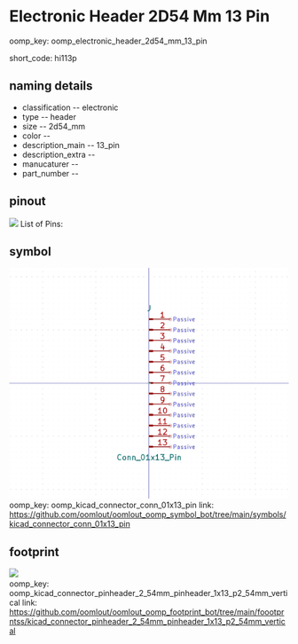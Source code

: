 # Electronic Header 2D54 Mm 13 Pin
oomp_key: oomp_electronic_header_2d54_mm_13_pin  

short_code: hi113p
## naming details
* classification -- electronic
* type -- header
* size -- 2d54_mm
* color -- 
* description_main -- 13_pin
* description_extra -- 
* manucaturer -- 
* part_number -- 
## pinout
![](working_pinout_600.png)
List of Pins:

## symbol

![](symbol/0/working/working_600.png)  
oomp_key: oomp_kicad_connector_conn_01x13_pin
link: https://github.com/oomlout/oomlout_oomp_symbol_bot/tree/main/symbols/kicad_connector_conn_01x13_pin


## footprint

![](footprint/0/working/working_600.png)  
oomp_key: oomp_kicad_connector_pinheader_2_54mm_pinheader_1x13_p2_54mm_vertical
link: https://github.com/oomlout/oomlout_oomp_footprint_bot/tree/main/foootprntss/kicad_connector_pinheader_2_54mm_pinheader_1x13_p2_54mm_vertical
